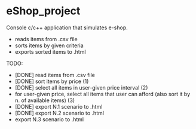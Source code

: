 eShop_project
=============

Console c/c++ application that simulates e-shop.
- reads items from .csv file
- sorts items by given criteria
- exports sorted items to .html


TODO:
- [DONE] read items from .csv file
- [DONE] sort items by price (1)
- [DONE] select all items in user-given price interval (2)
- for user-given price, select all items that user can afford (also sort it by n. of available items) (3)
- [DONE] export N.1 scenario to .html
- [DONE] export N.2 scenario to .html
- export N.3 scenario to .html


